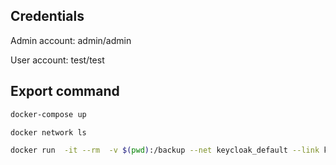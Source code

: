 ## Credentials

Admin account: admin/admin

User account: test/test

## Export command

```bash
docker-compose up
```

```bash
docker network ls
```

```bash
docker run  -it --rm  -v $(pwd):/backup --net keycloak_default --link keycloak_database_1:database -e POSTGRES_PORT_5432_TCP_ADDR=database -e POSTGRES_DATABASE=keycloak -e POSTGRES_USER=keycloak -e POSTGRES_PASSWORD=password jboss/keycloak-postgres -Dkeycloak.migration.action=export -Dkeycloak.migration.provider=singleFile -Dkeycloak.migration.realmName=micro-playground -Dkeycloak.migration.usersExportStrategy=REALM_FILE -Dkeycloak.migration.file=/backup/keycloak-realm-$(date +"%Y-%m-%d").json
```
